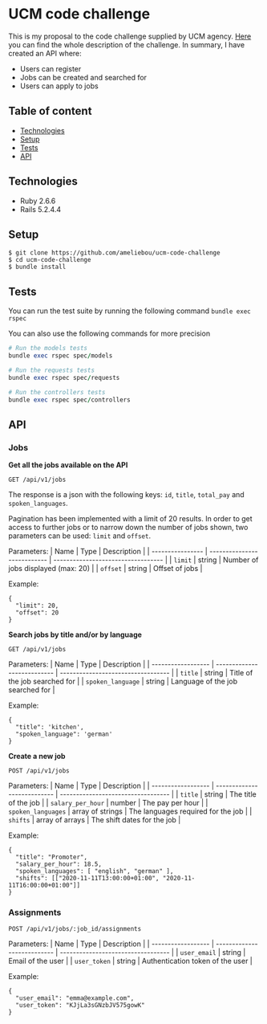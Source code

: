 # UCM code challenge

This is my proposal to the code challenge supplied by UCM agency.
[Here](https://docs.google.com/document/d/11HfJX4YIzdb7UY5oDgi8toa4JObmtuNPNojY8vnEDAM/view) you can find the whole description of the challenge.
In summary, I have created an API where:
* Users can register
* Jobs can be created and searched for
* Users can apply to jobs

## Table of content
* [Technologies](#technologies)
* [Setup](#setup)
* [Tests](#test)
* [API](#api)

## Technologies
* Ruby 2.6.6
* Rails 5.2.4.4

## Setup
```
$ git clone https://github.com/ameliebou/ucm-code-challenge
$ cd ucm-code-challenge
$ bundle install
```

## Tests
You can run the test suite by running the following command
`bundle exec rspec`

You can also use the following commands for more precision
```ruby
# Run the models tests
bundle exec rspec spec/models

# Run the requests tests
bundle exec rspec spec/requests

# Run the controllers tests
bundle exec rspec spec/controllers
```

## API

### Jobs
**Get all the jobs available on the API**

`GET /api/v1/jobs`

The response is a json with the following keys: `id`, `title`, `total_pay` and `spoken_languages`.

Pagination has been implemented with a limit of 20 results. In order to get access to further jobs or to narrow down the number of jobs shown, two parameters can be used: `limit` and `offset`.

Parameters:
| Name             | Type                        | Description                        |
| ---------------- | --------------------------- | ---------------------------------- |
| `limit`          | string                      | Number of jobs displayed (max: 20) |
| `offset`         | string                      | Offset of jobs                     |

Example:
```
{
  "limit": 20,
  "offset": 20
}
```

**Search jobs by title and/or by language**

`GET /api/v1/jobs`

Parameters:
| Name               | Type                        | Description                        |
| ------------------ | --------------------------- | ---------------------------------- |
| `title`            | string                      | Title of the job searched for      |
| `spoken_language`  | string                      | Language of the job searched for   |

Example:
```
{
  "title": 'kitchen',
  "spoken_language": 'german'
}
```

**Create a new job**

`POST /api/v1/jobs`

Parameters:
| Name               | Type                        | Description                        |
| ------------------ | --------------------------- | ---------------------------------- |
| `title`            | string                      | The title of the job               |
| `salary_per_hour`  | number                      | The pay per hour                   |
| `spoken_languages` | array of strings            | The languages required for the job |
| `shifts`           | array of arrays             | The shift dates for the job        |

Example:
```
{
  "title": "Promoter",
  "salary_per_hour": 18.5,
  "spoken_languages": [ "english", "german" ],
  "shifts": [["2020-11-11T13:00:00+01:00", "2020-11-11T16:00:00+01:00"]]
}
```

### Assignments

`POST /api/v1/jobs/:job_id/assignments`

Parameters:
| Name               | Type                        | Description                        |
| ------------------ | --------------------------- | ---------------------------------- |
| `user_email`       | string                      | Email of the user                  |
| `user_token`       | string                      | Authentication token of the user   |

Example:
```
{
  "user_email": "emma@example.com",
  "user_token": "KJjLa3sGNzbJV575gowK"
}
```
